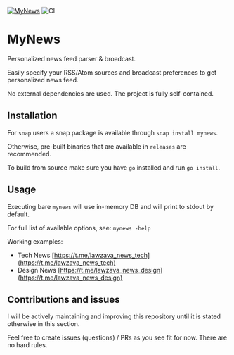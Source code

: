 [![MyNews](https://snapcraft.io/mynews/badge.svg)](https://snapcraft.io/mynews) ![CI](https://github.com/lawzava/mynews/workflows/CI/badge.svg)

# MyNews

Personalized news feed parser & broadcast.

Easily specify your RSS/Atom sources and broadcast preferences to get personalized news feed.

No external dependencies are used. The project is fully self-contained.

## Installation

For `snap` users a snap package is available through `snap install mynews`.

Otherwise, pre-built binaries that are available in `releases` are recommended.

To build from source make sure you have `go` installed and run `go install`.

## Usage

Executing bare `mynews` will use in-memory DB and will print to stdout by default.

For full list of available options, see: `mynews -help`

Working examples: 

- Tech News [https://t.me/lawzava_news_tech](https://t.me/lawzava_news_tech)
- Design News [https://t.me/lawzava_news_design](https://t.me/lawzava_news_design)

## Contributions and issues

I will be actively maintaining and improving this repository until it is stated otherwise in this section. 

Feel free to create issues (questions) / PRs as you see fit for now. There are no hard rules.
